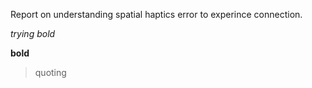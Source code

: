 Report on understanding spatial haptics error to experince connection.

*trying bold*

**bold**

> quoting 


